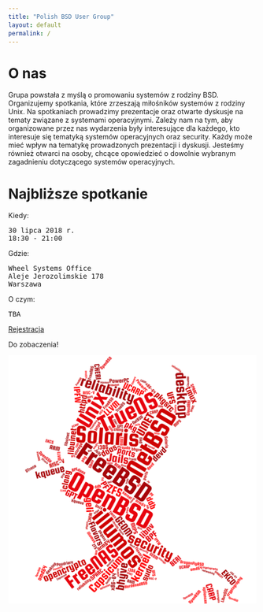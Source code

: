 ```yaml
---
title: "Polish BSD User Group"
layout: default
permalink: /
---
```

<h1>O nas</h1>
<p>Grupa powstała z myślą o promowaniu systemów z rodziny BSD. Organizujemy spotkania, które zrzeszają miłośników systemów z rodziny Unix. Na spotkaniach prowadzimy prezentacje oraz otwarte dyskusje na tematy związane z systemami operacyjnymi. Zależy nam na tym, aby organizowane przez nas wydarzenia były interesujące dla każdego, kto interesuje się tematyką systemów operacyjnych oraz security. Każdy może mieć wpływ na tematykę prowadzonych prezentacji i dyskusji. Jesteśmy również otwarci na osoby, chcące opowiedzieć o dowolnie wybranym zagadnieniu dotyczącego systemów operacyjnych.</p>

<h1>Najbliższe spotkanie</h1>

Kiedy:
<pre>
30 lipca 2018 r.
18:30 - 21:00
</pre>
Gdzie:
<pre>
Wheel Systems Office
Aleje Jerozolimskie 178
Warszawa
</pre>
O czym:
<pre>
TBA
</pre>

<a href="http://bit.ly/bsd-pl-3">Rejestracja</a>

Do zobaczenia!

![Topics](bsd-words-cloud.png)
